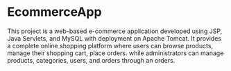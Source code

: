 # EcommerceApp
This project is a web-based e-commerce application developed using JSP, Java Servlets, and MySQL with deployment on Apache Tomcat. It provides a complete online shopping platform where users can browse products, manage their shopping cart, place orders. while administrators can manage products, categories, users, and orders through an orders.
